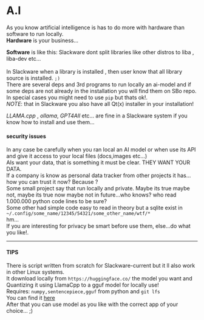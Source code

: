

# A.I

As you know artificial intelligence is has to do more with hardware than software to run locally. <br>
**Hardware** is your business... <br>

**Software** is like this:
Slackware dont split libraries like other distros to liba , liba-dev etc...<br>  
In Slackware when a library is installed , then user know that all library source is installed. `;)`
<br>
There are several deps and 3rd programs to run locally an ai-model and if some deps are not already in the installation you will find them on SBo repo. <br>
In special cases you might need to use `pip` but thats ok!.<br>
*NOTE*: that in Slackware you also have all Qt(x) installer in your installation! 

*LLAMA.cpp* , *ollama*, *GPT4All* etc... are fine in a Slackware system if you know how to install and use them...<br>


#### security issues

In any case be carefully when you ran local an AI model or when use its API and give it access to your local files (docs,images etc...)<br>
AIs want your data, that is something it must be clear. THEY WANT YOUR DATA.<br>
If a company is know as personal data tracker from other projects it has... how you can trust it now? Because ?<br>
Some small project say that run locally and private. Maybe its true maybe not, maybe its true now maybe not in future...who knows? who read 1.000.000 python code lines to be sure?<br>
Some other had simple code easy to read in theory but a sqlite exist in `~/.config/some_name/12345/54321/some_other_name/wtf/*` <br>
hm...<br>
If you are interesting for privacy be smart before use them, else...do what you like!. <br>


---

#### TIPS

There is script written from scratch for Slackware-current but it ll also work in other Linux systems.<br>
It download locally from `https://huggingface.co/` the model you want and Quantizing it using LlamaCpp to a gguf model for locally use!<br>
Requires: `numpy,sentencepiece,gguf` from python and `git lfs`<br>
You can find it [here](https://raw.githubusercontent.com/rizitis/Quantizing_with_LlamaCpp/refs/heads/main/quantizing_ai_models.sh)
<br>
After that you can use model as you like with the correct app of your choice... ;)
